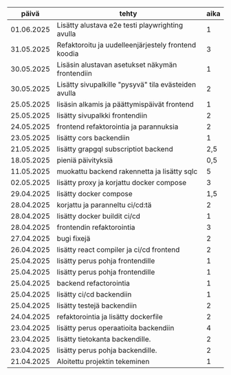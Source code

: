 | päivä      | tehty                                                | aika |
| ---------- | ---------------------------------------------------- | ---- |
| 01.06.2025 | Lisätty alustava e2e testi playwrighting avulla      | 1    |
| 31.05.2025 | Refaktoroitu ja uudelleenjärjestely frontend koodia  | 3    |
| 30.05.2025 | Lisäsin alustavan asetukset näkymän frontendiin      | 1    |
| 30.05.2025 | Lisätty sivupalkille "pysyvä" tila evästeiden avulla | 2    |
| 25.05.2025 | lisäsin alkamis ja päättymispäivät frontend          | 1    |
| 25.05.2025 | lisätty sivupalkki frontendiin                       | 2    |
| 24.05.2025 | frontend refaktorointia ja parannuksia               | 2    |
| 23.05.2025 | lisätty cors backendiin                              | 1    |
| 21.05.2025 | lisätty grapgql subscriptiot backend                 | 2,5  |
| 18.05.2025 | pieniä päivityksiä                                   | 0,5  |
| 11.05.2025 | muokattu backend rakennetta ja lisätty sqlc          | 5    |
| 02.05.2025 | lisätty proxy ja korjattu docker compose             | 3    |
| 29.04.2025 | lisätty docker compose                               | 1,5  |
| 28.04.2025 | korjattu ja paranneltu ci/cd:tä                      | 2    |
| 28.04.2025 | lisätty docker buildit ci/cd                         | 1    |
| 28.04.2025 | frontendin refaktorointia                            | 3    |
| 27.04.2025 | bugi fixejä                                          | 2    |
| 26.04.2025 | lisätty react compiler ja ci/cd frontend             | 2    |
| 25.04.2025 | lisätty perus pohja frontendille                     | 1    |
| 25.04.2025 | lisätty perus pohja frontendille                     | 1    |
| 25.04.2025 | backend refactorointia                               | 1    |
| 25.04.2025 | lisätty ci/cd backendiin                             | 1    |
| 25.04.2025 | lisätty testejä backendiin                           | 2    |
| 24.04.2025 | refaktorointia ja lisätty dockerfile                 | 2    |
| 23.04.2025 | lisätty perus operaatioita backendiin                | 4    |
| 23.04.2025 | lisätty tietokanta backendille.                      | 2    |
| 23.04.2025 | lisätty perus pohja backendille.                     | 2    |
| 21.04.2025 | Aloitettu projektin tekeminen                        | 1    |